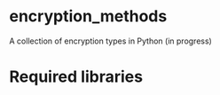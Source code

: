 # encryption_methods
A collection of encryption types in Python (in progress)

# Required libraries

